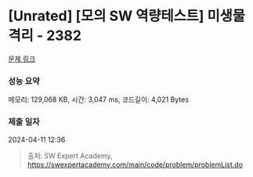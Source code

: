 # [Unrated] [모의 SW 역량테스트] 미생물 격리 - 2382 

[문제 링크](https://swexpertacademy.com/main/code/problem/problemDetail.do?contestProbId=AV597vbqAH0DFAVl) 

### 성능 요약

메모리: 129,068 KB, 시간: 3,047 ms, 코드길이: 4,021 Bytes

### 제출 일자

2024-04-11 12:36



> 출처: SW Expert Academy, https://swexpertacademy.com/main/code/problem/problemList.do